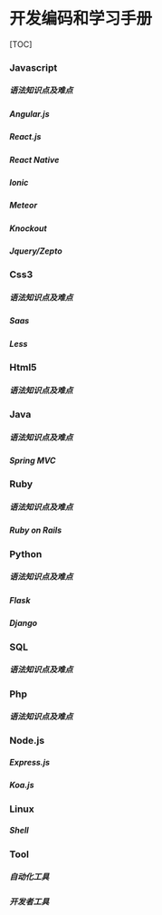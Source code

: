 # 开发编码和学习手册
[TOC]
### Javascript
##### 语法知识点及难点
##### Angular.js
##### React.js
##### React Native
##### Ionic
##### Meteor
##### Knockout
##### Jquery/Zepto
### Css3
##### 语法知识点及难点
##### Saas
##### Less
### Html5
##### 语法知识点及难点
### Java
##### 语法知识点及难点
##### Spring MVC
### Ruby
##### 语法知识点及难点
##### Ruby on Rails
### Python
##### 语法知识点及难点
##### Flask
##### Django
### SQL
##### 语法知识点及难点
### Php
##### 语法知识点及难点
### Node.js
##### Express.js
##### Koa.js
### Linux
##### Shell
### Tool
##### 自动化工具
##### 开发者工具